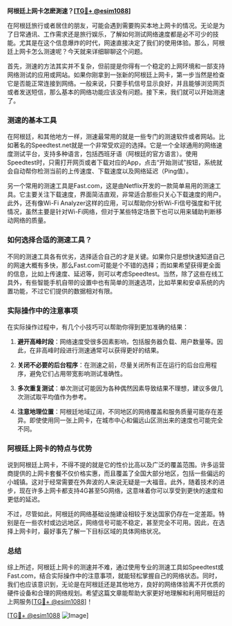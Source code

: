 **阿根廷上网卡怎麽測速？[[TG💪+ @esim1088](https://t.me/s/esim1088)]**

在阿根廷旅行或者居住的朋友，可能会遇到需要购买本地上网卡的情况。无论是为了日常通讯、工作需求还是旅行娱乐，了解如何测试网络速度都是必不可少的技能。尤其是在这个信息爆炸的时代，网速直接决定了我们的使用体验。那么，阿根廷上网卡怎么测速呢？今天就来详细聊聊这个问题。

首先，测速的方法其实并不复杂，但前提是你得有一个稳定的上网环境和一部支持网络测试的应用或网站。如果你刚拿到一张新的阿根廷上网卡，第一步当然是检查它是否能正常连接到网络。一般来说，只要手机信号显示良好，并且能够浏览网页或者发送短信，那么基本的网络功能应该没有问题。接下来，我们就可以开始测速了。

### 测速的基本工具

在阿根廷，和其他地方一样，测速最常用的就是一些专门的测速软件或者网站。比如著名的Speedtest.net就是一个非常受欢迎的选择。它是一个全球通用的网络速度测试平台，支持多种语言，包括西班牙语（阿根廷的官方语言）。使用Speedtest时，只需打开网页或者下载对应的App，点击“开始测试”按钮，系统就会自动帮你检测当前的上传速度、下载速度以及网络延迟（Ping值）。

另一个常用的测速工具是Fast.com，这是由Netflix开发的一款简单易用的测速工具。它主要关注下载速度，界面简洁直观，非常适合那些只关心下载速度的用户。此外，还有像Wi-Fi Analyzer这样的应用，可以帮助你分析Wi-Fi信号强度和干扰情况，虽然主要是针对Wi-Fi网络，但对于某些特定场景下也可以用来辅助判断移动网络的质量。

### 如何选择合适的测速工具？

不同的测速工具各有优劣，选择适合自己的才是关键。如果你只是想快速知道自己的网速大概有多快，那么Fast.com可能是个不错的选择；而如果希望获得更全面的信息，比如上传速度、延迟等，则可以考虑Speedtest。当然，除了这些在线工具外，有些智能手机自带的设置中也有简单的测速选项，比如苹果和安卓系统的内置功能，不过它们提供的数据相对有限。

### 实际操作中的注意事项

在实际操作过程中，有几个小技巧可以帮助你得到更加准确的结果：

1. **避开高峰时段**：网络速度受很多因素影响，包括服务器负载、用户数量等。因此，在非高峰时段进行测速通常可以获得更好的结果。
   
2. **关闭不必要的后台程序**：在测速之前，尽量关闭所有正在运行的后台应用程序，避免它们占用带宽影响测试准确性。

3. **多次重复测试**：单次测试可能因为各种偶然因素导致结果不理想，建议多做几次测试取平均值作为参考。

4. **注意地理位置**：阿根廷地域辽阔，不同地区的网络覆盖和服务质量可能存在差异。即使使用同一张上网卡，在城市中心和偏远山区测出来的速度也可能完全不同。

### 阿根廷上网卡的特点与优势

说到阿根廷上网卡，不得不提的就是它的性价比高以及广泛的覆盖范围。许多运营商提供的上网卡套餐不仅价格实惠，而且覆盖了全国大部分地区，包括一些偏远的小城镇。这对于经常需要在外奔波的人来说无疑是一大福音。此外，随着技术的进步，现在许多上网卡都支持4G甚至5G网络，这意味着你可以享受到更快的速度和更低的延迟。

不过，尽管如此，阿根廷的网络基础设施建设相较于发达国家仍存在一定差距。特别是在一些农村或边远地区，网络信号可能不稳定，甚至完全不可用。因此，在选择上网卡时，最好事先了解一下目标区域的具体网络状况。

### 总结

综上所述，阿根廷上网卡的测速并不难，通过使用专业的测速工具如Speedtest或Fast.com，结合实际操作中的注意事项，就能轻松掌握自己的网络状态。同时，我们也应该意识到，无论是在阿根廷还是其他地方，良好的网络体验离不开优质的硬件设备和合理的网络规划。希望这篇文章能帮助大家更好地理解和利用阿根廷的上网服务[[TG💪+ @esim1088](https://t.me/s/esim1088)]！

[[TG💪+ @esim1088](https://t.me/s/esim1088) ![Image](https://i.postimg.cc/4NQfJmqS/Snipaste-2025-05-13-00-14-12.png)]